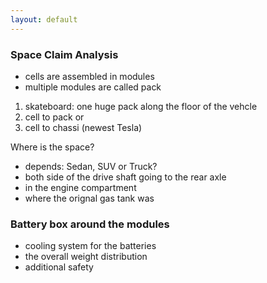 ```yaml
---
layout: default
---
```



### Space Claim Analysis
- cells are assembled in modules
- multiple modules are called pack

1. skateboard: one huge pack along the floor of the vehcle
2. cell to pack or 
3. cell to chassi (newest Tesla)


Where is the space?
- depends: Sedan, SUV or Truck?
- both side of the drive shaft going to the rear axle
- in the engine compartment
- where the orignal gas tank was



### Battery box around the modules
- cooling system for the batteries
- the overall weight distribution
- additional safety